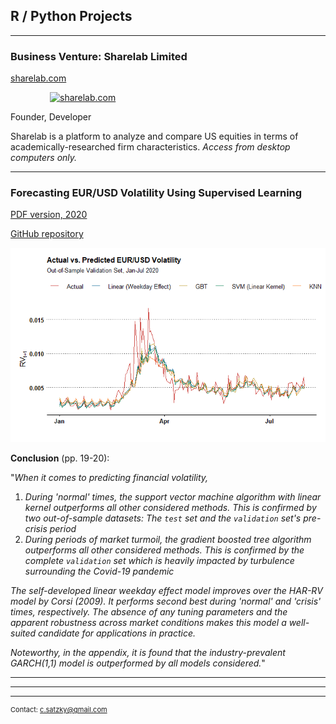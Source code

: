 ## R / Python Projects

---

### Business Venture: Sharelab Limited

<a href="https://pe.sharelab.com/" target="_blank">sharelab.com</a>
<style>
.center75 {
   display: block;
   margin-left: auto;
   margin-right: auto;
   width: 75%;
   }
</style>
<a href="https://pe.sharelab.com/" target="_blank">
<img src="https://sharelab.com/static/svg/sharelab_logo.svg" alt="sharelab.com" class="center75">
</a>
<!-- <img src="https://sharelab.com/static/svg/sharelab_logo.svg"/> -->

Founder, Developer

Sharelab is a platform to analyze and compare US equities in terms of academically-researched firm characteristics. _Access from desktop computers only._

---

### Forecasting EUR/USD Volatility Using Supervised Learning
[PDF version, 2020](https://github.com/csatzky/forecasting-realized-volatility-using-supervised-learning/raw/main/forecasting-realized-volatility.pdf)

<a href="https://github.com/csatzky/forecasting-realized-volatility-using-supervised-learning" target="_blank">GitHub repository</a>

<img src="images/forecasting_eurusd_volatility_results_plot.png?raw=true"/>

**Conclusion** (pp. 19-20):

"_When it comes to predicting financial volatility,_

1. _During 'normal' times, the support vector machine algorithm with linear kernel outperforms all other considered methods. This is confirmed by two out-of-sample datasets: The `test` set and the `validation` set's pre-crisis period_
2. _During periods of market turmoil, the gradient boosted tree algorithm outperforms all other considered methods. This is confirmed by the complete `validation` set which is heavily impacted by turbulence surrounding the Covid-19 pandemic_

_The self-developed linear weekday effect model improves over the HAR-RV model by Corsi (2009). It performs second best during 'normal' and 'crisis' times, respectively. The absence of any tuning parameters and the apparent robustness across market conditions makes this model a well-suited candidate for applications in practice._

_Noteworthy, in the appendix, it is found that the industry-prevalent GARCH(1,1) model is outperformed by all models considered._"

---
<!-- [Project 3 Title](http://example.com/) -->
<!-- <img src="images/dummy_thumbnail.jpg?raw=true"/> -->

---

<!-- ### Miscellaneous Data Science Projects -->

<!--- [Project 1 Title](http://example.com/) -->
<!--- [Project 2 Title](http://example.com/) -->
<!--- [Project 3 Title](http://example.com/) -->
<!--- [Project 4 Title](http://example.com/) -->
<!--- [Project 5 Title](http://example.com/) -->

<!-- --- --->




---
<p style="font-size:11px">Contact: <a href="mailto:c.satzky@gmail.com">c.satzky@gmail.com</a></p>
